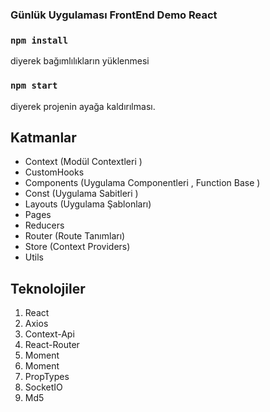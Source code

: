 ### Günlük Uygulaması FrontEnd Demo React

### `npm install`
diyerek bağımlılıkların yüklenmesi

### `npm start`
diyerek projenin ayağa kaldırılması.

## Katmanlar
- Context (Modül Contextleri )
- CustomHooks 
- Components (Uygulama Componentleri , Function Base )
- Const      (Uygulama Sabitleri )
- Layouts (Uygulama Şablonları)
- Pages 
- Reducers     
- Router (Route Tanımları)
- Store (Context Providers)
- Utils

## Teknolojiler
1. React
2. Axios
3. Context-Api
4. React-Router
5. Moment
6. Moment
7. PropTypes
8. SocketIO
9. Md5
